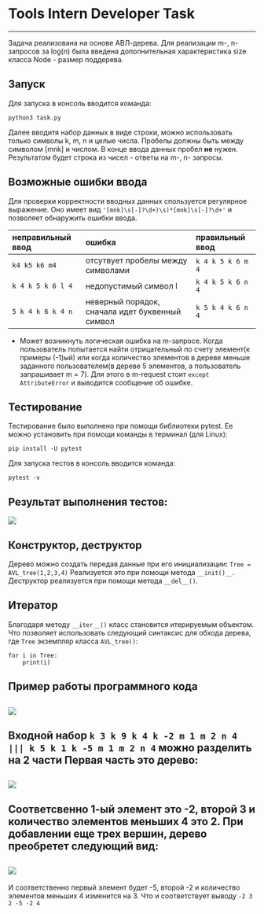 # Tools Intern Developer Task
---
Задача реализована на основе АВЛ-дерева. Для реализации m-, n- запросов за log(n) была введена дополнительная характеристика size класса Node - размер поддерева. 

## Запуск
Для запуска в консоль вводится команда:
```
python3 task.py
```
Далее вводитя набор данных в виде строки, можно использовать только символы k, m, n и целые числа. Пробелы должны быть между символом [mnk] и числом. В конце ввода данных пробел __не__ нужен. 
Результатом будет строка из чисел - ответы на m-, n- запросы.
## Возможные ошибки ввода
Для проверки корректности вводных данных спользуется регулярное выражение. Оно имеет вид ``` '[mnk]\s[-]?\d+)\s)*[mnk]\s[-]?\d+' ``` и позволяет обнаружить ошибки ввода. 

неправильный ввод | ошибка | правильный ввод
:-----------------|:-------|:---------------
```k4 k5 k6 m4```| отсутвует пробелы между символами| ```k 4 k 5 k 6 m 4```
```k 4 k 5 k 6 l 4``` |недопустимый символ l| ```k 4 k 5 k 6 n 4```
```5 k 4 k 6 k 4 n ```| неверный порядок, сначала идет буквенный символ | ```k 5 k 4 k 6 n 4```

* Может возникнуть логическая ошибка на m-запросе. Когда пользователь попытается найти отрицательный по счету элемент(к примеры (-1)ый) или когда количество элементов в дереве меньше заданного пользователем(в дереве 5 элементов, а пользователь запрашивает m = 7). Для этого в m-request стоит ```except AttributeError``` и выводится сообщение об ошибке. 

## Тестирование
Тестирование было выполнено при помощи библиотеки pytest. Ее можно установить при помощи команды в терминал (для Linux):
``` 
pip install -U pytest 
```
Для запуска тестов в консоль вводится команда: 
```
pytest -v
```
Результат выполнения тестов:
---
![](screens/4.jpg)

## Конструктор, деструктор
Дерево можно создать передав данные при его инициализации:
``` Tree = AVL_tree(1,2,3,4) ```
Реализуется это при помощи метода ```__init()__```.
Деструктор реализуется при помощи метода ``` __del__() ```.
## Итератор 
Благодаря методу ```__iter__()```  класс становится итерируемым объектом. Что позволяет использовать следующий синтаксис для обхода дерева, где ```Tree``` экземпляр класса ```AVL_tree()```: 
```
for i in Tree:
    print(i)
```

## Пример работы программного кода
![](screens/1.jpg)
---
Входной набор ```k 3 k 9 k 4 k -2 m 1 m 2 n 4 ||| k 5 k 1 k -5 m 1 m 2 n 4```  можно разделить на 2 части
Первая часть это дерево:
---
![](screens/2.jpg)
---
Соответсвенно 1-ый элемент это -2, второй 3 и количество элементов меньших 4 это 2. 
При добавлении еще трех вершин, дерево преобретет следующий вид:
---
![](screens/3.jpg)
---
И соответственно первый элемент будет -5, второй -2 и количество элементов меньших 4 изменится на 3.
Что и соответствует выводу ``` -2 3 2 -5 -2 4 ```




